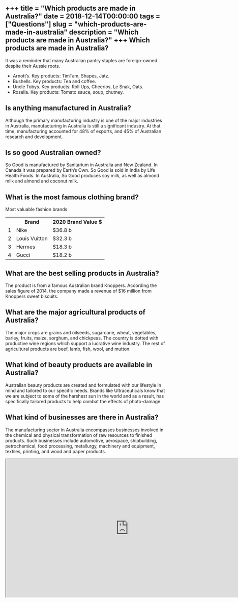 +++
title = "Which products are made in Australia?"
date = 2018-12-14T00:00:00
tags = ["Questions"]
slug = "which-products-are-made-in-australia"
description = "Which products are made in Australia?"
+++
Which products are made in Australia?
-------------------------------------

It was a reminder that many Australian pantry staples are foreign-owned despite their Aussie roots.

- Arnott’s. Key products: TimTam, Shapes, Jatz.
- Bushells. Key products: Tea and coffee.
- Uncle Tobys. Key products: Roll Ups, Cheerios, Le Snak, Oats.
- Rosella. Key products: Tomato sauce, soup, chutney.

Is anything manufactured in Australia?
--------------------------------------

Although the primary manufacturing industry is one of the major industries in Australia, manufacturing in Australia is still a significant industry. At that time, manufacturing accounted for 48% of exports, and 45% of Australian research and development.

Is so good Australian owned?
----------------------------

So Good is manufactured by Sanitarium in Australia and New Zealand. In Canada it was prepared by Earth’s Own. So Good is sold in India by Life Health Foods. In Australia, So Good produces soy milk, as well as almond milk and almond and coconut milk.

What is the most famous clothing brand?
---------------------------------------

Most valuable fashion brands

<table><tr><th></th><th>Brand</th><th>2020 Brand Value $</th></tr><tr><td>1</td><td>Nike</td><td>$36.8 b</td></tr><tr><td>2</td><td>Louis Vuitton</td><td>$32.3 b</td></tr><tr><td>3</td><td>Hermes</td><td>$18.3 b</td></tr><tr><td>4</td><td>Gucci</td><td>$18.2 b</td></tr></table>

What are the best selling products in Australia?
------------------------------------------------

The product is from a famous Australian brand Knoppers. According the sales figure of 2014, the company made a revenue of $16 million from Knoppers sweet biscuits.

What are the major agricultural products of Australia?
------------------------------------------------------

The major crops are grains and oilseeds, sugarcane, wheat, vegetables, barley, fruits, maize, sorghum, and chickpeas. The country is dotted with productive wine regions which support a lucrative wine industry. The rest of agricultural products are beef, lamb, fish, wool, and mutton.

What kind of beauty products are available in Australia?
--------------------------------------------------------

Australian beauty products are created and formulated with our lifestyle in mind and tailored to our specific needs. Brands like Ultraceuticals know that we are subject to some of the harshest sun in the world and as a result, has specifically tailored products to help combat the effects of photo-damage.

What kind of businesses are there in Australia?
-----------------------------------------------

The manufacturing sector in Australia encompasses businesses involved in the chemical and physical transformation of raw resources to finished products. Such businesses include automotive, aerospace, shipbuilding, petrochemical, food processing, metallurgy, machinery and equipment, textiles, printing, and wood and paper products.

<iframe allow="accelerometer; autoplay; clipboard-write; encrypted-media; gyroscope; picture-in-picture" allowfullscreen="" class="__youtube_prefs__  epyt-is-override  no-lazyload" data-no-lazy="1" data-origheight="433" data-origwidth="770" data-skipgform_ajax_framebjll="" height="433" id="_ytid_69849" loading="lazy" src="https://www.youtube.com/embed/Jm-4H2tjhZc?enablejsapi=1&autoplay=0&cc_load_policy=0&cc_lang_pref=&iv_load_policy=1&loop=0&modestbranding=0&rel=1&fs=1&playsinline=0&autohide=2&theme=dark&color=red&controls=1&" title="YouTube player" width="770"></iframe>
